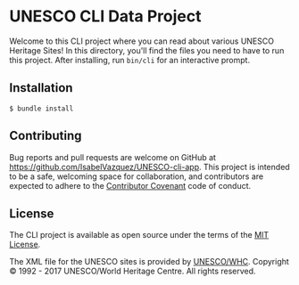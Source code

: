 # UNESCO CLI Data Project

Welcome to this CLI project where you can read about various UNESCO Heritage Sites! In this directory, you'll find the files you need to have to run this project. After installing, run `bin/cli` for an interactive prompt.

## Installation

    $ bundle install

## Contributing

Bug reports and pull requests are welcome on GitHub at https://github.com/IsabelVazquez/UNESCO-cli-app. This project is intended to be a safe, welcoming space for collaboration, and contributors are expected to adhere to the [Contributor Covenant](contributor-covenant.org) code of conduct.

## License

The CLI project is available as open source under the terms of the [MIT License](http://opensource.org/licenses/MIT).

The XML file for the UNESCO sites is provided by [UNESCO/WHC](http://whc.unesco.org/en/syndication). Copyright © 1992 - 2017 UNESCO/World Heritage Centre. All rights reserved.
